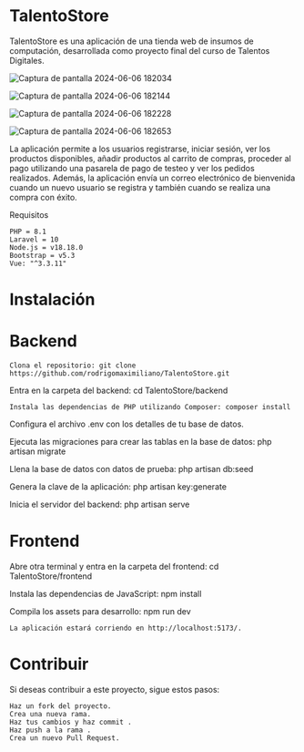 # TalentoStore

TalentoStore es una aplicación de una tienda web de insumos de computación, desarrollada como proyecto final del curso de Talentos Digitales.

![Captura de pantalla 2024-06-06 182034](https://github.com/rodrigomaximiliano/TalentoStore/assets/116413011/f8fdc36b-e513-4ea9-a4a3-9b60376217ed)



![Captura de pantalla 2024-06-06 182144](https://github.com/rodrigomaximiliano/TalentoStore/assets/116413011/81659fae-b864-4e72-9b15-1354a2b1830d)

![Captura de pantalla 2024-06-06 182228](https://github.com/rodrigomaximiliano/TalentoStore/assets/116413011/ca794739-7be8-4ae2-ba91-208118e7aa98)

![Captura de pantalla 2024-06-06 182653](https://github.com/rodrigomaximiliano/TalentoStore/assets/116413011/f9d9547d-3cb7-4445-838c-cb06b1bedc32)


La aplicación permite a los usuarios registrarse, iniciar sesión, ver los productos disponibles, añadir productos al carrito de compras, proceder al pago utilizando una pasarela de pago de testeo y ver los pedidos realizados. Además, la aplicación envía un correo electrónico de bienvenida cuando un nuevo usuario se registra y también cuando se realiza una compra con éxito.

Requisitos

    PHP = 8.1
    Laravel = 10
    Node.js = v18.18.0
    Bootstrap = v5.3
    Vue: "^3.3.11"
# Instalación

# Backend

    Clona el repositorio: git clone https://github.com/rodrigomaximiliano/TalentoStore.git

Entra en la carpeta del backend: cd TalentoStore/backend

    Instala las dependencias de PHP utilizando Composer: composer install
Configura el archivo .env con los detalles de tu base de datos.

Ejecuta las migraciones para crear las tablas en la base de datos: php artisan migrate

Llena la base de datos con datos de prueba: php artisan db:seed

Genera la clave de la aplicación: php artisan key:generate

Inicia el servidor del backend: php artisan serve

# Frontend

Abre otra terminal y entra en la carpeta del frontend: cd TalentoStore/frontend

Instala las dependencias de JavaScript: npm install

Compila los assets para desarrollo: npm run dev

    La aplicación estará corriendo en http://localhost:5173/.
# Contribuir

Si deseas contribuir a este proyecto, sigue estos pasos:

    Haz un fork del proyecto.
    Crea una nueva rama.
    Haz tus cambios y haz commit .
    Haz push a la rama .
    Crea un nuevo Pull Request.
